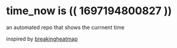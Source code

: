 # time_now is (( 1697194800827 ))

an automated repo that shows the currnent time

inspired by [breakingheatmap](https://github.com/breakingheatmap/breakingheatmap)